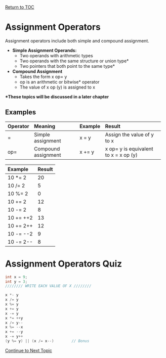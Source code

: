 <a href="https://github.com/CyberTrainingUSAF/05-C-Programming/blob/master/00-Table-of-Contents.md" rel="Return to TOC"> Return to TOC </a>

# Assignment Operators

Assignment operators include both simple and compound assignment.

* **Simple Assignment Operands:**
  * Two operands with arithmetic types
  * Two operands with the same structure or union type\*
  * Two pointers that both point to the same type\*
* **Compound Assignment**
  * Takes the form x op= y
  * op is an arithmetic or bitwise\* operator
  * The value of x op \(y\) is assigned to x

**\*These topics will be discussed in a later chapter**

## Examples

| **Operator** | **Meaning** | **Example** | **Result** |
| :--- | :--- | :--- | :--- |
| = | Simple assignment | x = y | Assign the value of y to x |
| op= | Compound assignment | x += y | x op= y is equivalent to x = x op \(y\) |

| **Example** | **Result** |
| :--- | :--- |
| 10 \*= 2 | 20 |
| 10 /= 2 | 5 |
| 10 %= 2 | 0 |
| 10 += 2 | 12 |
| 10 -= 2 | 8 |
| 10 += ++2 | 13 |
| 10 += 2++ | 12 |
| 10 -= --2 | 9 |
| 10 -= 2-- | 8 |

# Assignment Operators Quiz

```c
int x = 9;
int y = 3;
//////// WRITE EACH VALUE OF X ////////

x *- y
x /= y
x %= y
x += y
x -= y
x *= ++y
x /= y--
x %= --x
x += --y
x -= y++
(y %= y) || (x /= x--)        // Bonus
```

<a href="https://github.com/CyberTrainingUSAF/05-C-Programming/blob/master/05_Operators_expressions/06_precedence.md" rel="Continue to Next Topic"> Continue to Next Topic </a>
